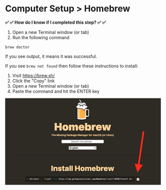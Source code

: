 # Computer Setup > Homebrew

**✅ ✅  How do I know if I completed this step? ✅ ✅**

1. Open a new Terminal window (or tab)
1. Run the following command

```
brew doctor
```

If you see output, it means it was successful.

If you see `brew not found` then follow these instructions to install:

1. Visit https://brew.sh/
1. Click the "Copy" link
1. Open a new Terminal window (or tab)
1. Paste the command and hit the ENTER key

![](../img/homebrew.png)




